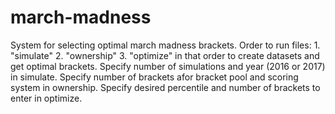 # march-madness
System for selecting optimal march madness brackets.
Order to run files: 1. "simulate" 2. "ownership" 3. "optimize" in that order to create datasets and get optimal brackets.
Specify number of simulations and year (2016 or 2017) in simulate. Specify number of brackets afor bracket pool and scoring system in ownership. Specify desired percentile and number of brackets to enter in optimize.

